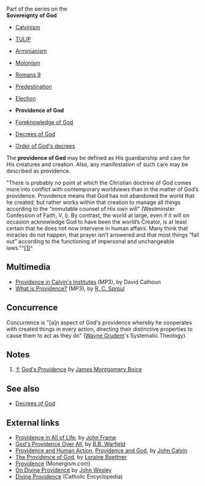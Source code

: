 Part of the series on the  
**Sovereignty of God**
-   [Calvinism](Calvinism "Calvinism")
-   [TULIP](TULIP "TULIP")
-   [Arminianism](Arminianism "Arminianism")
-   [Molonism](Molonism "Molonism")
-   [Romans 9](Romans_9 "Romans 9")
-   [Predestination](Predestination "Predestination")
-   [Election](Election "Election")
-   **Providence of God**

-   [Foreknowledge of God](Foreknowledge_of_God "Foreknowledge of God")
-   [Decrees of God](Decrees_of_God "Decrees of God")
-   [Order of God's decrees](Order_of_God's_decrees "Order of God's decrees")

The **providence of God** may be defined as His guardianship and
care for His creatures and creation. Also, any manifestation of
such care may be described as providence.

"There is probably no point at which the Christian doctrine of God
comes more into conflict with contemporary worldviews than in the
matter of God’s providence. Providence means that God has not
abandoned the world that he created, but rather works within that
creation to manage all things according to the “immutable counsel
of His own will” (Westminster Confession of Faith, V, i). By
contrast, the world at large, even if it will on occasion
acknowledge God to have been the world’s Creator, is at least
certain that he does not now intervene in human affairs. Many think
that miracles do not happen, that prayer isn’t answered and that
most things “fall out” according to the functioning of impersonal
and unchangeable laws."^[[1]](#note-0)^

## Multimedia

-   [Providence in Calvin's Institutes](http://covenantseminary.inmotionhosting.com/CH523_Lecture_06.mp3)
    (MP3), by David Calhoun
-   [What is Providence?](http://broadcast.ligonier.org/podcast-media/rym20080811.mp3)
    (MP3), by [R. C. Sproul](R._C._Sproul "R. C. Sproul")

## Concurrence

Concurrence is "[a]n aspect of God's providence whereby he
cooperates with created things in every action, directing their
distinctive properties to cause them to act as they do"
([Wayne Grudem](Wayne_Grudem "Wayne Grudem")'s Systematic
Theology).


## Notes

1.  [↑](#ref-0)
    [God's Providence](http://www.the-highway.com/providence_Boice.html)
    by
    [James Montgomery Boice](James_Montgomery_Boice "James Montgomery Boice")

## See also

-   [Decrees of God](Decrees_of_God "Decrees of God")

## External links

-   [Providence in All of Life](http://www.frame-poythress.org/frame_articles/Providence.htm),
    by [John Frame](John_Frame "John Frame")
-   [God's Providence Over All](http://incolor.inetnebr.com/stuart/providence.htm),
    by [B.B. Warfield](B.B._Warfield "B.B. Warfield")
-   [Providence and Human Action](http://graciouscall.org/books-calvin-calcom-calcomvi1.shtml),
    [Providence and God](http://graciouscall.org/books-calvin-calcom-calcomvi2.shtml),
    by [John Calvin](John_Calvin "John Calvin")
-   [The Providence of God](http://www.mbrem.com/calvinism/bchapt5.htm),
    by [Loraine Boettner](Loraine_Boettner "Loraine Boettner")
-   [Providence](http://www.monergism.com/directory/link_category/Providence-of-God/)
    (Monergism.com)
-   [On Divine Providence](http://gbgm-umc.org/umhistory/wesley/sermons/serm-067.stm)
    by [John Wesley](John_Wesley "John Wesley")
-   [Divine Providence](http://www.newadvent.org/cathen/12510a.htm)
    (Catholic Encyclopedia)



